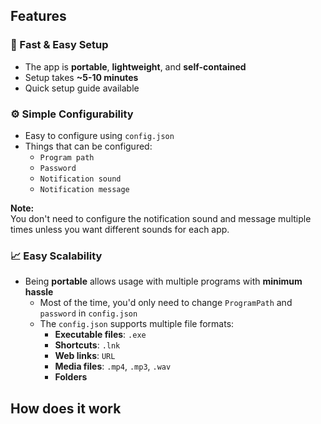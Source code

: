 ## Features
 ### 🚀 Fast & Easy Setup  
 - The app is **portable**, **lightweight**, and **self-contained**  
 - Setup takes **~5-10 minutes**  
 - Quick setup guide available  

 ### ⚙️ Simple Configurability  
 - Easy to configure using `config.json`  
 - Things that can be configured:  
   - `Program path`  
   - `Password`  
   - `Notification sound`  
   - `Notification message`  

 **Note:**  
 You don't need to configure the notification sound and message multiple times unless you want different sounds for each app.  

 ### 📈 Easy Scalability  
 - Being **portable** allows usage with multiple programs with **minimum hassle**  
   - Most of the time, you'd only need to change `ProgramPath` and `password` in `config.json`  
   - The `config.json` supports multiple file formats:  
     - **Executable files**: `.exe`  
     - **Shortcuts**: `.lnk`  
     - **Web links**: `URL`  
     - **Media files**: `.mp4`, `.mp3`, `.wav`  
     - **Folders**  

## How does it work
